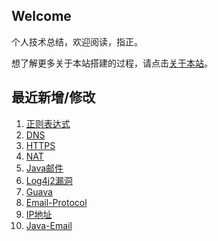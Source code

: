 ## Welcome

个人技术总结，欢迎阅读，指正。

想了解更多关于本站搭建的过程，请点击[关于本站](个人/关于本站.md)。

## 最近新增/修改
1. [正则表达式](计算机基础/正则表达式.md)
2. [DNS](计算机基础/计算机网络/DNS.md)
3. [HTTPS](计算机基础/计算机网络/HTTPS.md)
4. [NAT](计算机基础/计算机网络/NAT.md)
5. [Java邮件](JavaEE/Java邮件.md)
6. [Log4j2漏洞](JavaEE/Log4j2漏洞.md)
7. [Guava](JavaEE/Guava.md)
8. [Email-Protocol](计算机基础/计算机网络/Email-Protocol.md)
9. [IP地址](计算机基础/计算机网络/IP地址.md)
10. [Java-Email](JavaEE/Email/Java-Email.md)

